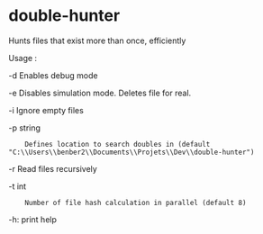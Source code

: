 # double-hunter
Hunts files that exist more than once, efficiently


Usage :

  -d    Enables debug mode
  
  -e    Disables simulation mode. Deletes file for real.
  
  -i    Ignore empty files
  
  -p string
  
        Defines location to search doubles in (default "C:\\Users\\benber2\\Documents\\Projets\\Dev\\double-hunter")
        
  -r    Read files recursively
  
  -t int
  
        Number of file hash calculation in parallel (default 8)
        
  -h: print help
  

